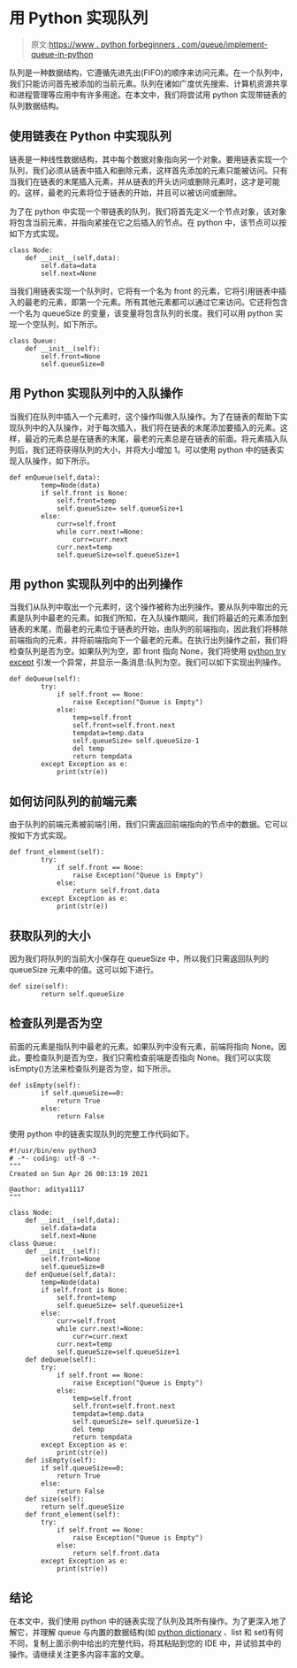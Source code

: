 # 用 Python 实现队列

> 原文:[https://www . python forbeginners . com/queue/implement-queue-in-python](https://www.pythonforbeginners.com/queue/implement-queue-in-python)

队列是一种数据结构，它遵循先进先出(FIFO)的顺序来访问元素。在一个队列中，我们只能访问首先被添加的当前元素。队列在诸如广度优先搜索、计算机资源共享和进程管理等应用中有许多用途。在本文中，我们将尝试用 python 实现带链表的队列数据结构。

## 使用链表在 Python 中实现队列

链表是一种线性数据结构，其中每个数据对象指向另一个对象。要用链表实现一个队列，我们必须从链表中插入和删除元素，这样首先添加的元素只能被访问。只有当我们在链表的末尾插入元素，并从链表的开头访问或删除元素时，这才是可能的。这样，最老的元素将位于链表的开始，并且可以被访问或删除。

为了在 python 中实现一个带链表的队列，我们将首先定义一个节点对象，该对象将包含当前元素，并指向紧接在它之后插入的节点。在 python 中，该节点可以按如下方式实现。

```
class Node:
    def __init__(self,data):
        self.data=data
        self.next=None
```

当我们用链表实现一个队列时，它将有一个名为 front 的元素，它将引用链表中插入的最老的元素，即第一个元素。所有其他元素都可以通过它来访问。它还将包含一个名为 queueSize 的变量，该变量将包含队列的长度。我们可以用 python 实现一个空队列，如下所示。

```
class Queue:
    def __init__(self):
        self.front=None
        self.queueSize=0
```

## 用 Python 实现队列中的入队操作

当我们在队列中插入一个元素时，这个操作叫做入队操作。为了在链表的帮助下实现队列中的入队操作，对于每次插入，我们将在链表的末尾添加要插入的元素。这样，最近的元素总是在链表的末尾，最老的元素总是在链表的前面。将元素插入队列后，我们还将获得队列的大小，并将大小增加 1。可以使用 python 中的链表实现入队操作，如下所示。

```
def enQueue(self,data):
        temp=Node(data)
        if self.front is None:
            self.front=temp
            self.queueSize= self.queueSize+1
        else:
            curr=self.front
            while curr.next!=None:
                curr=curr.next
            curr.next=temp
            self.queueSize=self.queueSize+1
```

## 用 python 实现队列中的出列操作

当我们从队列中取出一个元素时，这个操作被称为出列操作。要从队列中取出的元素是队列中最老的元素。如我们所知，在入队操作期间，我们将最近的元素添加到链表的末尾，而最老的元素位于链表的开始，由队列的前端指向，因此我们将移除前端指向的元素，并将前端指向下一个最老的元素。在执行出列操作之前，我们将检查队列是否为空。如果队列为空，即 front 指向 None，我们将使用 [python try except](https://www.pythonforbeginners.com/error-handling/python-try-and-except) 引发一个异常，并显示一条消息:队列为空。我们可以如下实现出列操作。

```
def deQueue(self):
        try:
            if self.front == None:
                raise Exception("Queue is Empty")
            else:
                temp=self.front
                self.front=self.front.next
                tempdata=temp.data
                self.queueSize= self.queueSize-1
                del temp
                return tempdata
        except Exception as e:
            print(str(e))
```

## 如何访问队列的前端元素

由于队列的前端元素被前端引用，我们只需返回前端指向的节点中的数据。它可以按如下方式实现。

```
def front_element(self):
        try:
            if self.front == None:
                raise Exception("Queue is Empty")
            else:
                return self.front.data
        except Exception as e:
            print(str(e))
```

## 获取队列的大小

因为我们将队列的当前大小保存在 queueSize 中，所以我们只需返回队列的 queueSize 元素中的值。这可以如下进行。

```
def size(self):
        return self.queueSize
```

## 检查队列是否为空

前面的元素是指队列中最老的元素。如果队列中没有元素，前端将指向 None。因此，要检查队列是否为空，我们只需检查前端是否指向 None。我们可以实现 isEmpty()方法来检查队列是否为空，如下所示。

```
def isEmpty(self):
        if self.queueSize==0:
            return True
        else:
            return False
```

使用 python 中的链表实现队列的完整工作代码如下。

```
#!/usr/bin/env python3
# -*- coding: utf-8 -*-
"""
Created on Sun Apr 26 00:13:19 2021

@author: aditya1117
"""

class Node:
    def __init__(self,data):
        self.data=data
        self.next=None
class Queue:
    def __init__(self):
        self.front=None
        self.queueSize=0
    def enQueue(self,data):
        temp=Node(data)
        if self.front is None:
            self.front=temp
            self.queueSize= self.queueSize+1
        else:
            curr=self.front
            while curr.next!=None:
                curr=curr.next
            curr.next=temp
            self.queueSize=self.queueSize+1
    def deQueue(self):
        try:
            if self.front == None:
                raise Exception("Queue is Empty")
            else:
                temp=self.front
                self.front=self.front.next
                tempdata=temp.data
                self.queueSize= self.queueSize-1
                del temp
                return tempdata
        except Exception as e:
            print(str(e))
    def isEmpty(self):
        if self.queueSize==0:
            return True
        else:
            return False
    def size(self):
        return self.queueSize
    def front_element(self):
        try:
            if self.front == None:
                raise Exception("Queue is Empty")
            else:
                return self.front.data
        except Exception as e:
            print(str(e))
```

## 结论

在本文中，我们使用 python 中的链表实现了队列及其所有操作。为了更深入地了解它，并理解 queue 与内置的数据结构(如 [python dictionary](https://www.pythonforbeginners.com/dictionary/how-to-use-dictionaries-in-python/) 、list 和 set)有何不同，复制上面示例中给出的完整代码，将其粘贴到您的 IDE 中，并试验其中的操作。请继续关注更多内容丰富的文章。